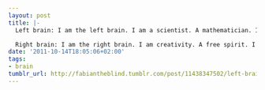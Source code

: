 ```yaml
---
layout: post
title: |-
  Left brain: I am the left brain. I am a scientist. A mathematician. I love the familiar. I categorize. I am accurate. Linear. Analytical. Strategic. I am practical. Always in control. A master of words and language. Realistic. I calculate equations and play with numbers. I am order. I am logic. I know exactly who I am.

  Right brain: I am the right brain. I am creativity. A free spirit. I am passion. Yearning. Sensuality. I am the sound of roaring laughter. I am taste. The feeling of sand beneath bare feat. I am movement. Vivid colors. I am the urge to paint on an empty canvas. I am boundless imagination. Art. Poetry. I sense. I feel. I am everything I wanted to be.
date: '2011-10-14T18:05:06+02:00'
tags:
- brain
tumblr_url: http://fabiantheblind.tumblr.com/post/11438347502/left-brain-i-am-the-left-brain-i-am-a-scientist
---
```

